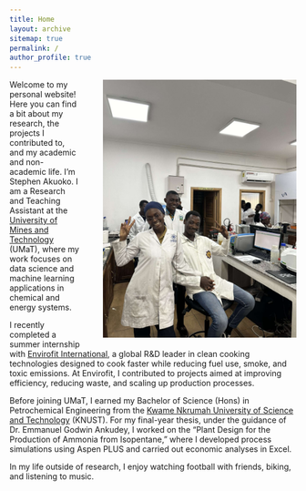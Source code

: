 ```yaml
---
title: Home
layout: archive
sitemap: true
permalink: /
author_profile: true
---
```


<img src="/assets/images/Cover.jpg" width="340px" alt="Nora Loose" align="right" style="margin-left: 40px; margin-bottom: 10px;" />


Welcome to my personal website! Here you can find a bit about my research, the projects I contributed to, and my academic and non-academic life. I’m Stephen Akuoko. I am a Research and Teaching Assistant at the [University of Mines and Technology](https://umat.edu.gh/) (UMaT), where my work focuses on data science and machine learning applications in chemical and energy systems.

I recently completed a summer internship with [Envirofit International](https://envirofit.org/), a global R&D leader in clean cooking technologies designed to cook faster while reducing fuel use, smoke, and toxic emissions. At Envirofit, I contributed to projects aimed at improving efficiency, reducing waste, and scaling up production processes.

Before joining UMaT, I earned my Bachelor of Science (Hons) in Petrochemical Engineering from the [Kwame Nkrumah University of Science and Technology](https://chemeng.knust.edu.gh/) (KNUST). For my final-year thesis, under the guidance of Dr. Emmanuel Godwin Ankudey, I worked on the “Plant Design for the Production of Ammonia from Isopentane,” where I developed process simulations using Aspen PLUS and carried out economic analyses in Excel.

In my life outside of research, I enjoy watching football with friends, biking, and listening to music.
